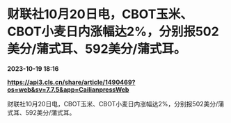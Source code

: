 # 财联社10月20日电，CBOT玉米、CBOT小麦日内涨幅达2%，分别报502美分/蒲式耳、592美分/蒲式耳。

**2023-10-19 18:16**

**https://api3.cls.cn/share/article/1490469?os=web&sv=7.7.5&app=CailianpressWeb**

财联社10月20日电，CBOT玉米、CBOT小麦日内涨幅达2%，分别报502美分/蒲式耳、592美分/蒲式耳。